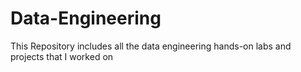 # Data-Engineering
This Repository includes all the data engineering hands-on labs and projects that I worked on 
